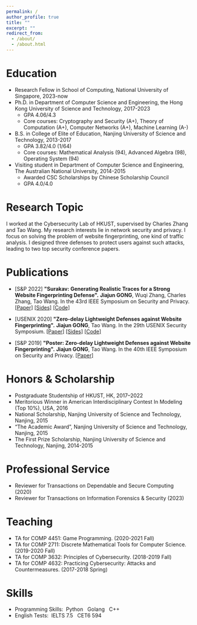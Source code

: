 ```yaml
---
permalink: /
author_profile: true
title: ""
excerpt: ""
redirect_from: 
  - /about/
  - /about.html
---
```


Education
======
* Research Fellow in School of Computing, National University of Singapore, 2023-now
* Ph.D. in Department of Computer Science and Engineering, the Hong Kong University of Science and Technology, 2017-2023 
  * GPA 4.06/4.3 
  * Core courses: Cryptography and Security (A+), Theory of Computation (A+), Computer Networks (A+), Machine Learning (A-)
* B.S. in College of Elite of Education, Nanjing University of Science and Technology, 2013-2017
  * GPA 3.82/4.0 (1/64)
  * Core courses: Mathematical Analysis (94), Advanced Algebra (98), Operating System (94)
* Visiting student in Department of Computer Science and Engineering, The Australian National University, 2014-2015
  * Awarded CSC Scholarships by Chinese Scholarship Council
  * GPA 4.0/4.0

Research Topic
======
I worked at the Cybersecurity Lab of HKUST, supervised by Charles Zhang and Tao Wang. 
My research interests lie in network security and privacy. 
I focus on solving the problem of website fingerprinting, one kind of traffic analysis. 
I designed three defenses to protect users against such attacks, leading to two top security conference papers.

Publications
======
* [S&P 2022] 
**"Surakav: Generating Realistic Traces for a Strong Website Fingerprinting Defense".**
**Jiajun GONG**, Wuqi Zhang, Charles Zhang, Tao Wang.
In the 43rd IEEE Symposium on Security and Privacy.
[[Paper]](https://jiajungong.github.io/files/sp22-surakav.pdf) 
[[Sides]](https://jiajungong.github.io/files/sp22-surakav-slides.pdf)
[[Code]](https://github.com/websitefingerprinting/surakav-imp)

* [USENIX 2020] **"Zero-delay Lightweight Defenses against Website Fingerprinting".**
**Jiajun GONG**, Tao Wang.
In the 29th USENIX Security Symposium. 
[[Paper]](https://jiajungong.github.io/files/usenix20-zero-delay-defenses.pdf)
[[Sides]](https://jiajungong.github.io/files/security20-gong-slides.pdf)
[[Code]](https://github.com/websitefingerprinting/WebsiteFingerprinting)

* [S&P 2019] **"Poster: Zero-delay Lightweight Defenses against Website Fingerprinting".**
**Jiajun GONG**, Tao Wang.
In the 40th IEEE Symposium on Security and Privacy. 
[[Paper]](https://www.ieee-security.org/TC/SP2019/posters/hotcrp_sp19posters-final6.pdf)

  
Honors & Scholarship
======
* Postgraduate Studentship of HKUST, HK, 2017–2022
* Meritorious Winner in American Interdisciplinary Contest In Modeling (Top 10%), USA, 2016 
* National Scholarship, Nanjing University of Science and Technology, Nanjing, 2015
* “The Academic Award”, Nanjing University of Science and Technology, Nanjing, 2015
* The First Prize Scholarship, Nanjing University of Science and Technology, Nanjing, 2014-2015


Professional Service
======
* Reviewer for Transactions on Dependable and Secure Computing (2020)
* Reviewer for Transactions on Information Forensics & Security (2023)
  
  
Teaching
======
* TA for COMP 4451: Game Programming. (2020-2021 Fall)
* TA for COMP 2711: Discrete Mathematical Tools for Computer Science. (2019-2020 Fall)
* TA for COMP 3632: Principles of Cybersecurity. (2018-2019 Fall)
* TA for COMP 4632: Practicing Cybersecurity: Attacks and Countermeasures. (2017-2018 Spring)






Skills
======
* Programming Skills: &nbsp;Python &nbsp; Golang &nbsp; C++
* English Tests: &nbsp;IELTS 7.5 &nbsp; CET6 594
  
<div class="visitormap"> 
<script type='text/javascript' id='clustrmaps' src='//cdn.clustrmaps.com/map_v2.js?cl=ffffff&w=300&t=tt&d=rPmfvPYZXknlnhpfqPKvMZsGAHZ1r2uQBlfGLE3_SXk'></script>
</div>